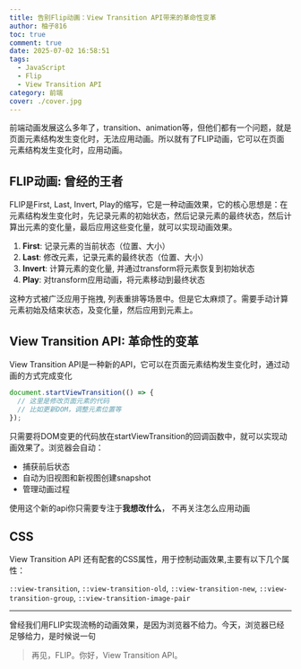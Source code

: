 ```yaml
---
title: 告别Flip动画：View Transition API带来的革命性变革
author: 柚子816
toc: true
comment: true
date: 2025-07-02 16:58:51
tags:
  - JavaScript
  - Flip
  - View Transition API
category: 前端
cover: ./cover.jpg
---
```


前端动画发展这么多年了，transition、animation等，但他们都有一个问题，就是页面元素结构发生变化时，无法应用动画。所以就有了FLIP动画，它可以在页面元素结构发生变化时，应用动画。

## FLIP动画: 曾经的王者
FLIP是First, Last, Invert, Play的缩写，它是一种动画效果，它的核心思想是：在元素结构发生变化时，先记录元素的初始状态，然后记录元素的最终状态，然后计算出元素的变化量，最后应用这些变化量，就可以实现动画效果。

1. **First**: 记录元素的当前状态（位置、大小）
2. **Last**: 修改元素，记录元素的最终状态（位置、大小）
3. **Invert**: 计算元素的变化量, 并通过transform将元素恢复到初始状态
4. **Play**: 对transform应用动画，将元素移动到最终状态

这种方式被广泛应用于拖拽, 列表重排等场景中。但是它太麻烦了。需要手动计算元素初始及结束状态，及变化量，然后应用到元素上。

## View Transition API: 革命性的变革
View Transition API是一种新的API，它可以在页面元素结构发生变化时，通过动画的方式完成变化

```javascript
document.startViewTransition(() => {
  // 这里是修改页面元素的代码
  // 比如更新DOM，调整元素位置等
});
```
只需要将DOM变更的代码放在startViewTransition的回调函数中，就可以实现动画效果了。浏览器会自动：
- 捕获前后状态
- 自动为旧视图和新视图创建snapshot
- 管理动画过程

使用这个新的api你只需要专注于**我想改什么**， 不再关注怎么应用动画

## CSS
View Transition API 还有配套的CSS属性，用于控制动画效果,主要有以下几个属性：

`::view-transition`, `::view-transition-old`, `::view-transition-new`, `::view-transition-group`, `::view-transition-image-pair`

----
曾经我们用FLIP实现流畅的动画效果，是因为浏览器不给力。今天，浏览器已经足够给力，是时候说一句

> 再见，FLIP。你好，View Transition API。
